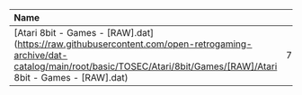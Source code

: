 |Name|Size|
|:---|---:|
|[Atari 8bit - Games - [RAW].dat](https://raw.githubusercontent.com/open-retrogaming-archive/dat-catalog/main/root/basic/TOSEC/Atari/8bit/Games/[RAW]/Atari 8bit - Games - [RAW].dat)|75198|
